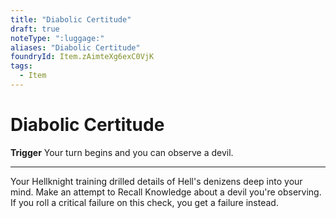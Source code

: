```yaml
---
title: "Diabolic Certitude"
draft: true
noteType: ":luggage:"
aliases: "Diabolic Certitude"
foundryId: Item.zAimteXg6exC0VjK
tags:
  - Item
---
```


# Diabolic Certitude

**Trigger** Your turn begins and you can observe a devil.

* * *

Your Hellknight training drilled details of Hell's denizens deep into your mind. Make an attempt to Recall Knowledge about a devil you're observing. If you roll a critical failure on this check, you get a failure instead.
